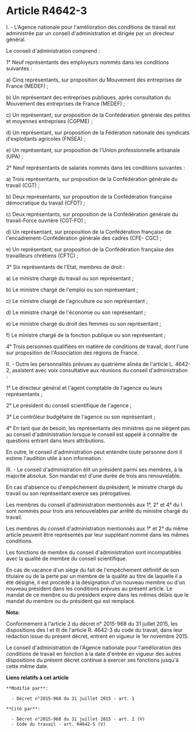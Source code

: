 # Article R4642-3

I. - L'Agence nationale pour l'amélioration des conditions de travail est administrée par un conseil d'administration et
dirigée par un directeur général. 

Le conseil d'administration comprend : 

1° Neuf représentants des employeurs nommés dans les conditions suivantes : 

a) Cinq représentants, sur proposition du Mouvement des entreprises de France (MEDEF) ; 

b) Un représentant des entreprises publiques, après consultation du Mouvement des entreprises de France (MEDEF) ; 

c) Un représentant, sur proposition de la Confédération générale des petites et moyennes entreprises (CGPME) ; 

d) Un représentant, sur proposition de la Fédération nationale des syndicats d'exploitants agricoles (FNSEA) ; 

e) Un représentant, sur proposition de l'Union professionnelle artisanale (UPA) ; 

2° Neuf représentants de salariés nommés dans les conditions suivantes : 

a) Trois représentants, sur proposition de la Confédération générale du travail (CGT) ; 

b) Deux représentants, sur proposition de la Confédération française démocratique du travail (CFDT) ; 

c) Deux représentants, sur proposition de la Confédération générale du travail-Force ouvrière (CGT-FO) ; 

d) Un représentant, sur proposition de la Confédération française de l'encadrement-Confédération générale des cadres (CFE-
CGC) ; 

e) Un représentant, sur proposition de la Confédération française des travailleurs chrétiens (CFTC) ; 

3° Six représentants de l'Etat, membres de droit : 

a) Le ministre chargé du travail ou son représentant ; 

b) Le ministre chargé de l'emploi ou son représentant ; 

c) Le ministre chargé de l'agriculture ou son représentant ; 

d) Le ministre chargé de l'économie ou son représentant ; 

e) Le ministre chargé du droit des femmes ou son représentant ; 

f) Le ministre chargé de la fonction publique ou son représentant ; 

4° Trois personnes qualifiées en matière de conditions de travail, dont l'une sur proposition de l'Association des régions de
France. 

II. - Outre les personnalités prévues au quatrième alinéa de l'article L. 4642-2, assistent avec voix consultative aux
réunions du conseil d'administration : 

1° Le directeur général et l'agent comptable de l'agence ou leurs représentants ; 

2° Le président du conseil scientifique de l'agence ; 

3° Le contrôleur budgétaire de l'agence ou son représentant ; 

4° En tant que de besoin, les représentants des ministres qui ne siègent pas au conseil d'administration lorsque le conseil
est appelé à connaître de questions entrant dans leurs attributions. 

En outre, le conseil d'administration peut entendre toute personne dont il estime l'audition utile à son information. 

III. - Le conseil d'administration élit un président parmi ses membres, à la majorité absolue. Son mandat est d'une durée de
trois ans renouvelable. 

En cas d'absence ou d'empêchement du président, le ministre chargé du travail ou son représentant exerce ses prérogatives. 

Les membres du conseil d'administration mentionnés aux 1°, 2° et 4° du I sont nommés pour trois ans renouvelables par arrêté
du ministre chargé du travail. 

Les membres du conseil d'administration mentionnés aux 1° et 2° du même article peuvent être représentés par leur suppléant
nommé dans les mêmes conditions. 

Les fonctions de membre du conseil d'administration sont incompatibles avec la qualité de membre du conseil scientifique. 

En cas de vacance d'un siège du fait de l'empêchement définitif de son titulaire ou de la perte par un membre de la qualité
au titre de laquelle il a été désigné, il est procédé à la désignation d'un nouveau membre ou d'un nouveau président dans les
conditions prévues au présent article. Le mandat de ce membre ou du président expire dans les mêmes délais que le mandat du
membre ou du président qui est remplacé.

**Nota:**

Conformément à l'article 2 du décret n° 2015-968 du 31 juillet 2015, les dispositions des I et III de l'article R. 4642-3 du
code du travail, dans leur rédaction issue du présent décret, entrent en vigueur le 1er novembre 2015. 

Le conseil d'administration de l'Agence nationale pour l'amélioration des conditions de travail en fonction à la date
d'entrée en vigueur des autres dispositions du présent décret continue à exercer ses fonctions jusqu'à cette même date.

**Liens relatifs à cet article**

	**Modifié par**:

	  - Décret n°2015-968 du 31 juillet 2015 - art. 1

	**Cité par**:

	  - Décret n°2015-968 du 31 juillet 2015 - art. 2 (V)
	  - Code du travail - art. R4642-5 (V)
